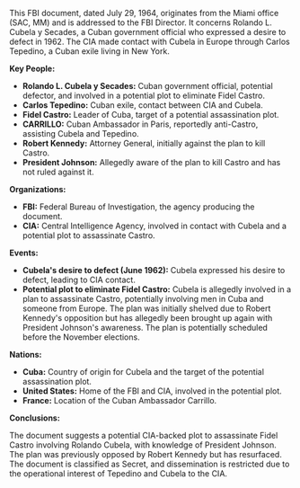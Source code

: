 This FBI document, dated July 29, 1964, originates from the Miami office (SAC, MM) and is addressed to the FBI Director. It concerns Rolando L. Cubela y Secades, a Cuban government official who expressed a desire to defect in 1962. The CIA made contact with Cubela in Europe through Carlos Tepedino, a Cuban exile living in New York.

**Key People:**

*   **Rolando L. Cubela y Secades:** Cuban government official, potential defector, and involved in a potential plot to eliminate Fidel Castro.
*   **Carlos Tepedino:** Cuban exile, contact between CIA and Cubela.
*   **Fidel Castro:** Leader of Cuba, target of a potential assassination plot.
*   **CARRILLO:** Cuban Ambassador in Paris, reportedly anti-Castro, assisting Cubela and Tepedino.
*   **Robert Kennedy:** Attorney General, initially against the plan to kill Castro.
*   **President Johnson:** Allegedly aware of the plan to kill Castro and has not ruled against it.

**Organizations:**

*   **FBI:** Federal Bureau of Investigation, the agency producing the document.
*   **CIA:** Central Intelligence Agency, involved in contact with Cubela and a potential plot to assassinate Castro.

**Events:**

*   **Cubela's desire to defect (June 1962):** Cubela expressed his desire to defect, leading to CIA contact.
*   **Potential plot to eliminate Fidel Castro:** Cubela is allegedly involved in a plan to assassinate Castro, potentially involving men in Cuba and someone from Europe. The plan was initially shelved due to Robert Kennedy's opposition but has allegedly been brought up again with President Johnson's awareness. The plan is potentially scheduled before the November elections.

**Nations:**

*   **Cuba:** Country of origin for Cubela and the target of the potential assassination plot.
*   **United States:** Home of the FBI and CIA, involved in the potential plot.
*   **France:** Location of the Cuban Ambassador Carrillo.

**Conclusions:**

The document suggests a potential CIA-backed plot to assassinate Fidel Castro involving Rolando Cubela, with knowledge of President Johnson. The plan was previously opposed by Robert Kennedy but has resurfaced. The document is classified as Secret, and dissemination is restricted due to the operational interest of Tepedino and Cubela to the CIA.
